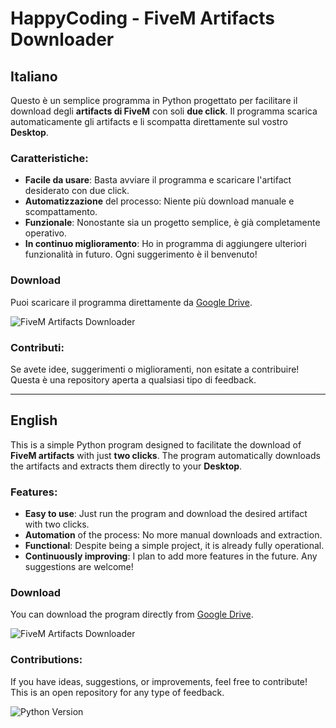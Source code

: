 # HappyCoding - FiveM Artifacts Downloader

## Italiano
Questo è un semplice programma in Python progettato per facilitare il download degli **artifacts di FiveM** con soli **due click**. Il programma scarica automaticamente gli artifacts e li scompatta direttamente sul vostro **Desktop**. 

### Caratteristiche:
- **Facile da usare**: Basta avviare il programma e scaricare l'artifact desiderato con due click.
- **Automatizzazione** del processo: Niente più download manuale e scompattamento.
- **Funzionale**: Nonostante sia un progetto semplice, è già completamente operativo.
- **In continuo miglioramento**: Ho in programma di aggiungere ulteriori funzionalità in futuro. Ogni suggerimento è il benvenuto!

### Download
Puoi scaricare il programma direttamente da [Google Drive](LINK_PER_SCARICARE).

![FiveM Artifacts Downloader](https://r2.fivemanage.com/pub/0efq1p3skw10.png)

### Contributi:
Se avete idee, suggerimenti o miglioramenti, non esitate a contribuire! Questa è una repository aperta a qualsiasi tipo di feedback.

---

## English
This is a simple Python program designed to facilitate the download of **FiveM artifacts** with just **two clicks**. The program automatically downloads the artifacts and extracts them directly to your **Desktop**.

### Features:
- **Easy to use**: Just run the program and download the desired artifact with two clicks.
- **Automation** of the process: No more manual downloads and extraction.
- **Functional**: Despite being a simple project, it is already fully operational.
- **Continuously improving**: I plan to add more features in the future. Any suggestions are welcome!

### Download
You can download the program directly from [Google Drive](LINK_PER_SCARICARE).

![FiveM Artifacts Downloader](https://r2.fivemanage.com/pub/0efq1p3skw10.png)

### Contributions:
If you have ideas, suggestions, or improvements, feel free to contribute! This is an open repository for any type of feedback.


![Python Version](https://img.shields.io/badge/python-3.9-blue.svg)

